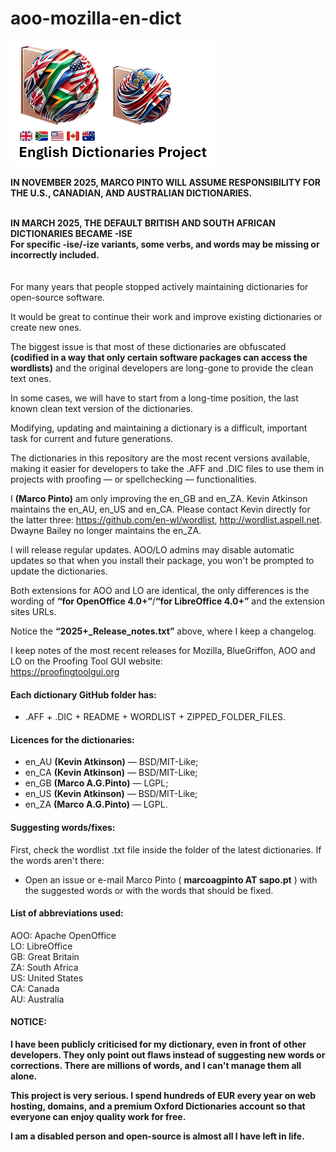 aoo-mozilla-en-dict
===================

![Project Logo](assets/logo_2025+.png)

<B>IN NOVEMBER 2025, MARCO PINTO WILL ASSUME RESPONSIBILITY FOR THE U.S., CANADIAN, AND AUSTRALIAN DICTIONARIES.<br><br>

IN MARCH 2025, THE DEFAULT BRITISH AND SOUTH AFRICAN DICTIONARIES BECAME -ISE<br>
For specific -ise/-ize variants, some verbs, and words may be missing or incorrectly included.</B>
<br>
<br>
<br>
For many years that people stopped actively maintaining dictionaries for open-source software.

It would be great to continue their work and improve existing dictionaries or create new ones.

The biggest issue is that most of these dictionaries are obfuscated <B>(codified in a way that only certain software packages can access the wordlists)</B> and the original developers are long-gone to provide the clean text ones.

In some cases, we will have to start from a long-time position, the last known clean text version of the dictionaries.

Modifying, updating and maintaining a dictionary is a difficult, important task for current and future generations.

The dictionaries in this repository are the most recent versions available, making it easier for developers to take the .AFF and .DIC files to use them in projects with proofing — or spellchecking — functionalities.

I <B>(Marco Pinto)</B> am only improving the en_GB and en_ZA. Kevin Atkinson maintains the en_AU, en_US and en_CA. Please contact Kevin directly for the latter three: https://github.com/en-wl/wordlist, http://wordlist.aspell.net. Dwayne Bailey no longer maintains the en_ZA.

I will release regular updates. AOO/LO admins may disable automatic updates so that when you install their package, you won't be prompted to update the dictionaries.

Both extensions for AOO and LO are identical, the only differences is the wording of <B>“for OpenOffice 4.0+”</B>/<B>“for LibreOffice 4.0+”</B> and the extension sites URLs.

Notice the <B>“2025+_Release_notes.txt”</B> above, where I keep a changelog.

I keep notes of the most recent releases for Mozilla, BlueGriffon, AOO and LO on the Proofing Tool GUI website:  
https://proofingtoolgui.org


#### Each dictionary GitHub folder has:
* .AFF + .DIC + README + WORDLIST + ZIPPED_FOLDER_FILES.  
  
  
#### Licences for the dictionaries:
* en_AU <B>(Kevin Atkinson)</B> — BSD/MIT-Like;
* en_CA <B>(Kevin Atkinson)</B> — BSD/MIT-Like;
* en_GB <B>(Marco A.G.Pinto)</B> — LGPL;
* en_US <B>(Kevin Atkinson)</B> — BSD/MIT-Like;
* en_ZA <B>(Marco A.G.Pinto)</B> — LGPL. 
  

#### Suggesting words/fixes:

First, check the wordlist .txt file inside the folder of the latest dictionaries. If the words aren't there:
* Open an issue or e-mail Marco Pinto ( <B>marcoagpinto AT sapo.pt</B> ) with the suggested words or with the words that should be fixed.


#### List of abbreviations used:

AOO: Apache OpenOffice  
 LO: LibreOffice  
 GB: Great Britain  
 ZA: South Africa  
 US: United States  
 CA: Canada  
 AU: Australia 


#### NOTICE:
<B>I have been publicly criticised for my dictionary, even in front of other developers. They only point out flaws instead of suggesting new words or corrections. There are millions of words, and I can't manage them all alone.

This project is very serious. I spend hundreds of EUR every year on web hosting, domains, and a premium Oxford Dictionaries account so that everyone can enjoy quality work for free.

I am a disabled person and open-source is almost all I have left in life.</B>
